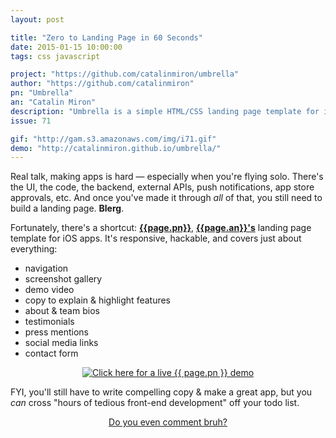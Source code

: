 ```yaml
---
layout: post

title: "Zero to Landing Page in 60 Seconds"
date: 2015-01-15 10:00:00
tags: css javascript

project: "https://github.com/catalinmiron/umbrella"
author: "https://github.com/catalinmiron"
pn: "Umbrella"
an: "Catalin Miron"
description: "Umbrella is a simple HTML/CSS landing page template for iOS apps."
issue: 71

gif: "http://gam.s3.amazonaws.com/img/i71.gif"
demo: "http://catalinmiron.github.io/umbrella/"
---
```


Real talk, making apps is hard &mdash; especially when you're flying solo. There's the UI, the code, the backend, external APIs, push notifications, app store approvals, etc. And once you've made it through _all_ of that, you still need to build a landing page. **Blerg**.

Fortunately, there's a shortcut: <strong><a href="{{page.project}}" title="{{page.pn}} on GitHub" target="_blank">{{page.pn}}</a></strong>, <strong><a href="{{ page.author }}" target="_blank" title="{{ page.an }} on GitHub">{{page.an}}'s</a></strong> landing page template for iOS apps. It's responsive, hackable, and covers just about everything:

- navigation
- screenshot gallery
- demo video
- copy to explain & highlight features
- about & team bios
- testimonials
- press mentions
- social media links
- contact form

<center><a href="{{page.demo}}"><img src="{{page.gif}}" alt="Click here for a live {{ page.pn }} demo" class="demo"></a></center>

FYI, you'll still have to write compelling copy & make a great app, but you _can_ cross "hours of tedious front-end development" off your todo list.

<center><a href="{{ page.url }}#comments" class="btn btn-primary btn-comment" title="Discuss this issue of Git @ Me online">Do you even comment bruh?</a></center>
